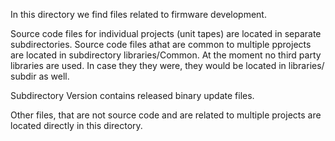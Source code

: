 In this directory we find files related to firmware development.

Source code files for individual projects (unit tapes) are located in separate subdirectories. Source code files athat are common to multiple pprojects are located in subdirectory libraries/Common. At the moment no third party libraries are used. In case they they were, they would be located in libraries/ subdir as well.

Subdirectory Version contains released binary update files.

Other files, that are not source code and are related to multiple projects are located directly in this directory.
